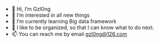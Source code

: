 - 👋 Hi, I’m Gzl0ng
- 👀 I’m interested in all new things
- 🌱 I’m currently learning Big data framework
- 💞️ I like to be organized, so that I can know what to do next.
- 📫 You can reach me by email gzl0ng@126.com 

<!---
Gzl0ng/Gzl0ng is a ✨ special ✨ repository because its `README.md` (this file) appears on your GitHub profile.
You can click the Preview link to take a look at your changes.
--->
